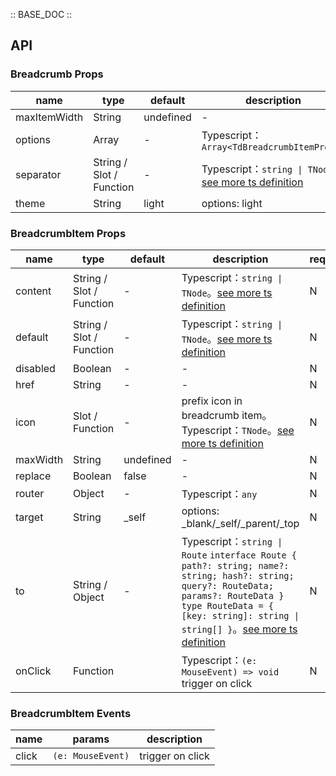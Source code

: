 :: BASE_DOC ::

## API

### Breadcrumb Props

name | type | default | description | required
-- | -- | -- | -- | --
maxItemWidth | String | undefined | \- | N
options | Array | - | Typescript：`Array<TdBreadcrumbItemProps>` | N
separator | String / Slot / Function | - | Typescript：`string \| TNode`。[see more ts definition](https://github.com/Tencent/tdesign-vue-next/blob/develop/packages/components/common.ts) | N
theme | String | light | options: light | N


### BreadcrumbItem Props

name | type | default | description | required
-- | -- | -- | -- | --
content | String / Slot / Function | - | Typescript：`string \| TNode`。[see more ts definition](https://github.com/Tencent/tdesign-vue-next/blob/develop/packages/components/common.ts) | N
default | String / Slot / Function | - | Typescript：`string \| TNode`。[see more ts definition](https://github.com/Tencent/tdesign-vue-next/blob/develop/packages/components/common.ts) | N
disabled | Boolean | - | \- | N
href | String | - | \- | N
icon | Slot / Function | - | prefix icon in breadcrumb item。Typescript：`TNode`。[see more ts definition](https://github.com/Tencent/tdesign-vue-next/blob/develop/packages/components/common.ts) | N
maxWidth | String | undefined | \- | N
replace | Boolean | false | \- | N
router | Object | - | Typescript：`any` | N
target | String | _self | options: _blank/_self/_parent/_top | N
to | String / Object | - | Typescript：`string \| Route` `interface Route { path?: string; name?: string; hash?: string; query?: RouteData; params?: RouteData }` `type RouteData = { [key: string]: string \| string[] }`。[see more ts definition](https://github.com/Tencent/tdesign-vue-next/tree/develop/src/breadcrumb/type.ts) | N
onClick | Function |  | Typescript：`(e: MouseEvent) => void`<br/>trigger on click | N

### BreadcrumbItem Events

name | params | description
-- | -- | --
click | `(e: MouseEvent)` | trigger on click
